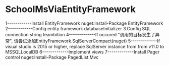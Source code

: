 # SchoolMsViaEntityFramework
1------------Install EntityFramework
nuget:Install-Package EntityFramework
2------------Config entity framework databaseInitializer
<entityFramework>
    <contexts>
      <context type="SchoolMsViaEntityFramework.DAL.SchoolContext, SchoolMsViaEntityFramework">
        <databaseInitializer type="SchoolMsViaEntityFramework.DAL.SchoolInitializer, SchoolMsViaEntityFramework" />
      </context>
    </contexts>
    <defaultConnectionFactory type="System.Data.Entity.Infrastructure.LocalDbConnectionFactory, EntityFramework">
      <parameters>
        <parameter value="v11.0" />
      </parameters>
    </defaultConnectionFactory>
    <providers>
      <provider invariantName="System.Data.SqlClient" type="System.Data.Entity.SqlServer.SqlProviderServices, EntityFramework.SqlServer" />
    </providers>
  </entityFramework>
  3.Config SQL connection string
  <connectionStrings>
    <add name="SchoolContext" connectionString="Data Source=(LocalDb)\v11.0;Initial Catalog=ContosoUniversity1;Integrated Security=SSPI;" providerName="System.Data.SqlClient"/>
</connectionStrings>
<appSettings>
  <add key="webpages:Version" value="3.0.0.0" />
  <add key="webpages:Enabled" value="false" />
  <add key="ClientValidationEnabled" value="true" />
  <add key="UnobtrusiveJavaScriptEnabled" value="true" />
</appSettings>teambition
4-------------If occured "调用的目标发生了异常", 请尝试添加EntityFramework.SqlServerCompact(nuget)
5-------------If visual studio is 2015 or higher, replace SqlServer instance from from v11.0 to MSSQLLocalDB
6-------------Implement views
7-------------Install Pager control
nuget:Install-Package PagedList.Mvc
 